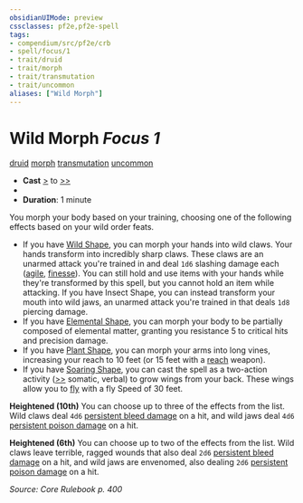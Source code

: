 ```yaml
---
obsidianUIMode: preview
cssclasses: pf2e,pf2e-spell
tags:
- compendium/src/pf2e/crb
- spell/focus/1
- trait/druid
- trait/morph
- trait/transmutation
- trait/uncommon
aliases: ["Wild Morph"]
---
```

# Wild Morph *Focus 1*   
[druid](rules/traits/druid.md "Druid Class Trait")  [morph](rules/traits/morph.md "Morph Effect Trait")  [transmutation](rules/traits/transmutation.md "Transmutation School Trait")  [uncommon](rules/traits/uncommon.md "Uncommon Rarity Trait")  

- **Cast** [>](rules/core-rulebook/chapter-9-playing-the-game.md#Actions "Single Action") to [>>](rules/core-rulebook/chapter-9-playing-the-game.md#Actions "Two-Action") 
- 
- **Duration**: 1 minute

You morph your body based on your training, choosing one of the following effects based on your wild order feats.

- If you have [Wild Shape](compendium/feats/wild-shape.md), you can morph your hands into wild claws. Your hands transform into incredibly sharp claws. These claws are an unarmed attack you're trained in and deal `1d6` slashing damage each ([agile](rules/traits/agile.md "Agile Weapon Trait"), [finesse](rules/traits/finesse.md "Finesse Weapon Trait")). You can still hold and use items with your hands while they're transformed by this spell, but you cannot hold an item while attacking. If you have Insect Shape, you can instead transform your mouth into wild jaws, an unarmed attack you're trained in that deals `1d8` piercing damage.
- If you have [Elemental Shape](compendium/feats/elemental-shape.md), you can morph your body to be partially composed of elemental matter, granting you resistance 5 to critical hits and precision damage.
- If you have [Plant Shape](compendium/feats/plant-shape.md), you can morph your arms into long vines, increasing your reach to 10 feet (or 15 feet with a [reach](rules/traits/reach.md "Reach Weapon Trait") weapon).
- If you have [Soaring Shape](compendium/feats/soaring-shape.md), you can cast the spell as a two-action activity ([>>](rules/core-rulebook/chapter-9-playing-the-game.md#Actions "Two-Action") somatic, verbal) to grow wings from your back. These wings allow you to [fly](rules/actions/fly.md) with a fly Speed of 30 feet.

**Heightened (10th)** You can choose up to three of the effects from the list. Wild claws deal `4d6` [persistent bleed damage](rules/conditions.md#Persistent%20Damage) on a hit, and wild jaws deal `4d6` [persistent poison damage](rules/conditions.md#Persistent%20Damage) on a hit.

**Heightened (6th)** You can choose up to two of the effects from the list. Wild claws leave terrible, ragged wounds that also deal `2d6` [persistent bleed damage](rules/conditions.md#Persistent%20Damage) on a hit, and wild jaws are envenomed, also dealing `2d6` [persistent poison damage](rules/conditions.md#Persistent%20Damage) on a hit.

*Source: Core Rulebook p. 400*